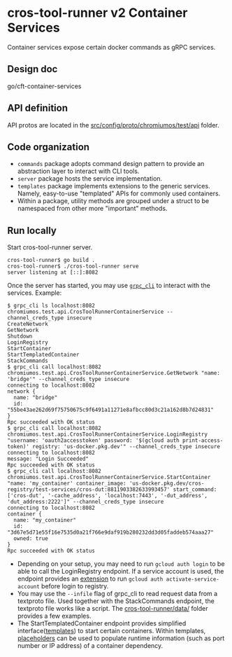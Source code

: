 # cros-tool-runner v2 Container Services

Container services expose certain docker commands as gRPC services.

## Design doc
go/cft-container-services

## API definition
API protos are located in the [src/config/proto/chromiumos/test/api](http://cs/chromeos_public/src/config/proto/chromiumos/test/api/cros_tool_runner_container_service.proto)
folder.

## Code organization
- `commands` package adopts command design pattern to provide an abstraction
  layer to interact with CLI tools.
- `server` package hosts the service implementation.
- `templates` package implements extensions to the generic services.
  Namely, easy-to-use "templated" APIs for commonly used containers.
- Within a package, utility methods are grouped under a struct to be
  namespaced from other more "important" methods.

## Run locally
Start cros-tool-runner server.
```shell
cros-tool-runner$ go build .
cros-tool-runner$ ./cros-tool-runner serve
server listening at [::]:8082
```
Once the server has started, you may use [`grpc_cli`](http://go/grpc_cli) to
interact with the services. Example:
```shell
$ grpc_cli ls localhost:8082 chromiumos.test.api.CrosToolRunnerContainerService --channel_creds_type insecure
CreateNetwork
GetNetwork
Shutdown
LoginRegistry
StartContainer
StartTemplatedContainer
StackCommands
$ grpc_cli call localhost:8082 chromiumos.test.api.CrosToolRunnerContainerService.GetNetwork "name: 'bridge'" --channel_creds_type insecure
connecting to localhost:8082
network {
  name: "bridge"
  id: "55be43ae262d69f75750675c9f6491a11271e8afbcc80d3c21a162d8b7d24831"
}
Rpc succeeded with OK status
$ grpc_cli call localhost:8082 chromiumos.test.api.CrosToolRunnerContainerService.LoginRegistry "username: 'oauth2accesstoken' password: '$(gcloud auth print-access-token)' registry: 'us-docker.pkg.dev'" --channel_creds_type insecure
connecting to localhost:8082
message: "Login Succeeded"
Rpc succeeded with OK status
$ grpc_cli call localhost:8082 chromiumos.test.api.CrosToolRunnerContainerService.StartContainer "name: 'my_container' container_image: 'us-docker.pkg.dev/cros-registry/test-services/cros-dut:8811903382633993457' start_command: ['cros-dut', '-cache_address', 'localhost:7443', '-dut_address', 'dut_address:2222']" --channel_creds_type insecure
connecting to localhost:8082
container {
  name: "my_container"
  id: "3d67e5d71e55f16e7535d0a21f766e9daf919b280232dd3d05faddeb574aaa27"
  owned: true
}
Rpc succeeded with OK status
```
* Depending on your setup, you may need to run `gcloud auth login` to be able to
  call the LoginRegistry endpoint. If a service account is used, the endpoint 
  provides an [extension](http://cs/chromeos_public/src/config/proto/chromiumos/test/api/cros_tool_runner_container_service_extensions.proto?l=12)
  to run `gcloud auth activate-service-account` before login to registry.
* You may use the `--infile` flag of grpc_cli to read request data from a
  textproto file. Used together with the StackCommands endpoint, the textproto
  file works like a script. The [cros-tool-runner/data/](http://cs/chromium_infra/go/src/infra/cros/cmd/cros-tool-runner/data/)
  folder provides a few examples.
* The StartTemplatedContainer endpoint provides simplified interface([templates](http://cs/chromeos_public/src/config/proto/chromiumos/test/api/cros_tool_runner_container_service_templates.proto))
  to start certain containers. Within templates, [placeholders](http://cs/chromium_infra/go/src/infra/cros/cmd/cros-tool-runner/internal/v2/templates/placeholder.go?l=27)
  can be used to populate runtime information (such as port number or IP 
  address) of a container dependency.
